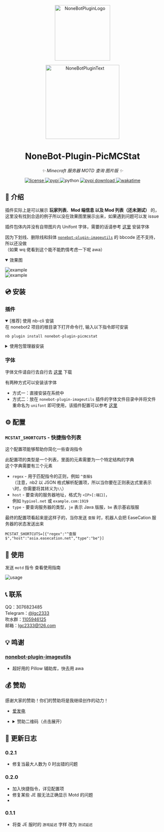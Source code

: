 <div align="center">
  <a href="https://v2.nonebot.dev/store"><img src="readme/picmcstat.png" width="180" height="180" alt="NoneBotPluginLogo"></a>
  <br>
  <p><img src="https://raw.githubusercontent.com/A-kirami/nonebot-plugin-template/resources/NoneBotPlugin.svg" width="240" alt="NoneBotPluginText"></p>
</div>

<div align="center">

# NoneBot-Plugin-PicMCStat

_✨ Minecraft 服务器 MOTD 查询 图片版 ✨_

<a href="./LICENSE">
    <img src="https://img.shields.io/github/license/lgc2333/nonebot-plugin-picmcstat.svg" alt="license">
</a>
<a href="https://pypi.python.org/pypi/nonebot-plugin-picmcstat">
    <img src="https://img.shields.io/pypi/v/nonebot-plugin-picmcstat.svg" alt="pypi">
</a>
<img src="https://img.shields.io/badge/python-3.8+-blue.svg" alt="python">
<a href="https://pypi.python.org/pypi/nonebot-plugin-picmcstat">
    <img src="https://img.shields.io/pypi/dm/nonebot-plugin-picmcstat" alt="pypi download">
</a>
<a href="https://wakatime.com/badge/user/b61b0f9a-f40b-4c82-bc51-0a75c67bfccf/project/5bc0f141-d1ec-430a-8d21-0e312188fdae">
  <img src="https://wakatime.com/badge/user/b61b0f9a-f40b-4c82-bc51-0a75c67bfccf/project/5bc0f141-d1ec-430a-8d21-0e312188fdae.svg" alt="wakatime">
</a>

</div>

## 📖 介绍

插件实际上是可以展示 **玩家列表**、**Mod 端信息 以及 Mod 列表（还未测试）** 的，这里没有找到合适的例子所以没在效果图里展示出来，如果遇到问题可以发 issue

插件包体内并没有自带图片内 Unifont 字体，需要的话请参考 [这里](#字体) 安装字体

因为下划线、删除线和斜体 [`nonebot-plugin-imageutils`](https://github.com/noneplugin/nonebot-plugin-imageutils) 的 bbcode 还不支持，所以还没做  
（如果 wq 佬看到这个能不能酌情考虑一下呢 awa）

<details open>
<summary>效果图</summary>

![example](readme/example.png)  
![example](readme/example_je.png)

</details>

## 💿 安装

### 插件

<details open>
<summary>[推荐] 使用 nb-cli 安装</summary>
在 nonebot2 项目的根目录下打开命令行, 输入以下指令即可安装

    nb plugin install nonebot-plugin-picmcstat

</details>

<details>
<summary>使用包管理器安装</summary>
在 nonebot2 项目的插件目录下, 打开命令行, 根据你使用的包管理器, 输入相应的安装命令

<details>
<summary>pip</summary>

    pip install nonebot-plugin-picmcstat

</details>
<details>
<summary>pdm</summary>

    pdm add nonebot-plugin-picmcstat

</details>
<details>
<summary>poetry</summary>

    poetry add nonebot-plugin-picmcstat

</details>
<details>
<summary>conda</summary>

    conda install nonebot-plugin-picmcstat

</details>

打开 nonebot2 项目的 `bot.py` 文件, 在其中写入

    nonebot.load_plugin('nonebot_plugin_picmcstat')

</details>

### 字体

字体文件请自行去自行去 [这里](http://ftp.gnu.org/gnu/unifont/unifont-15.0.01/unifont-15.0.01.ttf) 下载

有两种方式可以安装该字体

- 方式一：直接安装在系统中
- 方式二：放在 `nonebot-plugin-imageutils` 插件的字体文件目录中并将文件重命名为 `unifont` 即可使用，该插件配置可以参考 [这里](https://github.com/noneplugin/nonebot-plugin-imageutils#%E9%85%8D%E7%BD%AE%E5%AD%97%E4%BD%93)

## ⚙️ 配置

### `MCSTAT_SHORTCUTS` - 快捷指令列表

这个配置项能够帮助你简化一些查询指令

此配置项的类型是一个列表，里面的元素需要为一个特定结构的字典  
这个字典需要有三个元素

- `regex` - 用于匹配指令的正则，例如 `^查服$`  
  （注意，nb2 以 JSON 格式解析配置项，所以当你要在正则表达式里表示`\`时，你需要将其转义为`\\`）
- `host` - 要查询的服务器地址，格式为 `<IP>[:端口]`，  
  例如 `hypixel.net` 或 `example.com:1919`
- `type` - 要查询服务器的类型，`je` 表示 Java 版服，`be` 表示基岩版服

最终的配置项看起来是这样子的，当你发送 `查服` 时，机器人会把 EaseCation 服务器的状态发送出来

```env
MCSTAT_SHORTCUTS=[{"regex":"^查服$","host":"asia.easecation.net","type":"be"}]
```

## 🎉 使用

发送 `motd` 指令 查看使用指南

![usage](readme/usage.png)

## 📞 联系

QQ：3076823485  
Telegram：[@lgc2333](https://t.me/lgc2333)  
吹水群：[1105946125](https://jq.qq.com/?_wv=1027&k=Z3n1MpEp)  
邮箱：<lgc2333@126.com>

## 💡 鸣谢

### [nonebot-plugin-imageutils](https://github.com/noneplugin/nonebot-plugin-imageutils)

- 超好用的 Pillow 辅助库，快去用 awa

## 💰 赞助

感谢大家的赞助！你们的赞助将是我继续创作的动力！

- [爱发电](https://afdian.net/@lgc2333)
- <details>
    <summary>赞助二维码（点击展开）</summary>

  ![讨饭](https://raw.githubusercontent.com/lgc2333/ShigureBotMenu/master/src/imgs/sponsor.png)

  </details>

## 📝 更新日志

### 0.2.1

- 修复当最大人数为 0 时出错的问题

### 0.2.0

- 加入快捷指令，详见配置项
- 修复某些 JE 服无法正确显示 Motd 的问题
- 
### 0.1.1

- 将查 JE 服时的 `游戏延迟` 字样 改为 `测试延迟`
